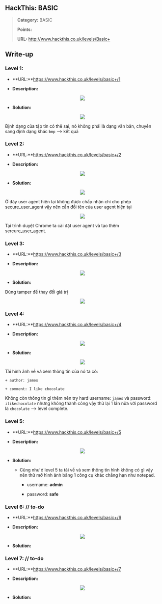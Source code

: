 ## HackThis: BASIC

> **Category:** BASIC
>
> **Points:** 
>
> **URL:** http://www.hackthis.co.uk/levels/Basic+

## Write-up

### Level 1: 

- **URL:**https://www.hackthis.co.uk/levels/basic+/1

- **Description:**

<p align="center"><img src="https://github.com/TrinhTu/web_developer/blob/master/Task23_CTF_HackThis/Basic%2B/image/1.png"/></p>


- **Solution:**

<p align="center"><img src="https://github.com/TrinhTu/web_developer/blob/master/Task23_CTF_HackThis/Basic%2B/image/11.png"/></p>

Định dạng của tập tin có thể sai, nó không phải là dạng văn bản, chuyển sang định dạng khác `bmp` --> kết quả

### Level 2:

- **URL:**https://www.hackthis.co.uk/levels/basic+/2

- **Description:**

<p align="center"><img src="https://github.com/TrinhTu/web_developer/blob/master/Task23_CTF_HackThis/Basic%2B/image/2.png"/></p>

- **Solution:**

<p align="center"><img src="https://github.com/TrinhTu/web_developer/blob/master/Task23_CTF_HackThis/Basic%2B/image/12.png"/></p>

Ở đây user agent hiện tại không được chấp nhận chỉ cho phép secure_user_agent vậy nên cần đổi tên của user agent hiện tại

<p align="center"><img src="https://github.com/TrinhTu/web_developer/blob/master/Task23_CTF_HackThis/Basic%2B/image/12-1.png"/></p>

Tại trình duyệt Chrome ta cài đặt user agent và tạo thêm sercure_user_agent.

### Level 3: 

- **URL:**https://www.hackthis.co.uk/levels/basic+/3

- **Description:**

<p align="center"><img src="https://github.com/TrinhTu/web_developer/blob/master/Task23_CTF_HackThis/Basic%2B/image/3.png"/></p>

- **Solution:**

Dùng tamper để thay đổi giá trị 

<p align="center"><img src="https://github.com/TrinhTu/web_developer/blob/master/Task23_CTF_HackThis/Basic%2B/image/3.1.png"/></p>


### Level 4:

- **URL:**https://www.hackthis.co.uk/levels/basic+/4

- **Description:**

<p align="center"><img src="https://github.com/TrinhTu/web_developer/blob/master/Task23_CTF_HackThis/Basic%2B/image/4.png"/></p>

- **Solution:**

<p align="center"><img src="https://github.com/TrinhTu/web_developer/blob/master/Task23_CTF_HackThis/Basic%2B/image/14.png"/></p>

Tải hình ảnh về và xem thông tin của nó ta có:

	+ author: james

	+ comment: I like chocolate

Không còn thông tin gì thêm nên try hard username: `james` và password: `ilikechocolate` nhưng không thành công vậy thử lại 1 lần nữa với password là `chocolate` --> level complete.

### Level 5: 

- **URL:**https://www.hackthis.co.uk/levels/basic+/5

- **Description:**

<p align="center"><img src="https://github.com/TrinhTu/web_developer/blob/master/Task23_CTF_HackThis/Basic%2B/image/5.png"/></p>

- **Solution:**

	+ Cũng như ở level 5 ta tải về và xem thông tin hình không có gì vậy nên thử mở hình ảnh bằng 1 công cụ khác chẳng hạn như notepad.

		+ username: **admin**

		+ password: **safe**

### Level 6: // to-do

- **URL:**https://www.hackthis.co.uk/levels/basic+/6

- **Description:**

<p align="center"><img src="https://github.com/TrinhTu/web_developer/blob/master/Task23_CTF_HackThis/Basic%2B/image/6.png"/></p>

- **Solution:**

### Level 7: // to-do

- **URL:**https://www.hackthis.co.uk/levels/basic+/7

- **Description:**

<p align="center"><img src="https://github.com/TrinhTu/web_developer/blob/master/Task23_CTF_HackThis/Basic%2B/image/7.png"/></p>


- **Solution:**
